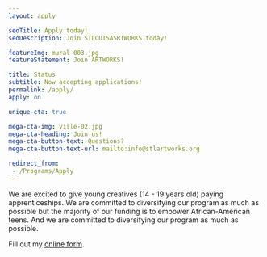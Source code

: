 ```yaml
---
layout: apply

seoTitle: Apply today!
seoDescription: Join STLOUISASRTWORKS today!

featureImg: mural-003.jpg
featureStatement: Join ARTWORKS!

title: Status
subtitle: Now accepting applications!
permalink: /apply/
apply: on

unique-cta: true

mega-cta-img: ville-02.jpg
mega-cta-heading: Join us!
mega-cta-button-text: Questions?
mega-cta-button-text-url: mailto:info@stlartworks.org

redirect_from:
 - /Programs/Apply
---
```


We are excited to give young creatives (14 - 19 years old) paying apprenticeships. We are committed to diversifying our program as much as possible but the majority of our funding is to empower African-American teens. And we are committed to diversifying our program as much as possible.

<div id="wufoo-m14my0na04lac3l">
Fill out my <a href="https://stlartworks.wufoo.com/forms/m14my0na04lac3l">online form</a>.
</div>
<script type="text/javascript">var m14my0na04lac3l;(function(d, t) {
var s = d.createElement(t), options = {
'userName':'stlartworks',
'formHash':'m14my0na04lac3l',
'autoResize':true,
'height':'1695',
'async':true,
'host':'wufoo.com',
'header':'show',
'ssl':true};
s.src = ('https:' == d.location.protocol ? 'https://' : 'http://') + 'www.wufoo.com/scripts/embed/form.js';
s.onload = s.onreadystatechange = function() {
var rs = this.readyState; if (rs) if (rs != 'complete') if (rs != 'loaded') return;
try { m14my0na04lac3l = new WufooForm();m14my0na04lac3l.initialize(options);m14my0na04lac3l.display(); } catch (e) {}};
var scr = d.getElementsByTagName(t)[0], par = scr.parentNode; par.insertBefore(s, scr);
})(document, 'script');</script>
